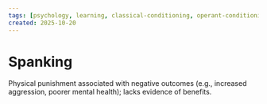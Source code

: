 ```yaml
---
tags: [psychology, learning, classical-conditioning, operant-conditioning, observational-learning, cognition]
created: 2025-10-20
---
```

# Spanking

Physical punishment associated with negative outcomes (e.g., increased aggression, poorer mental health); lacks evidence of benefits.
